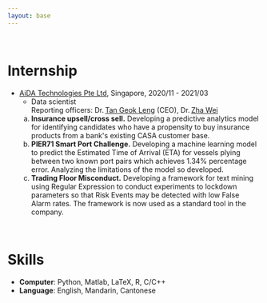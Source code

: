 ```yaml
---
layout: base
---
```


<br/>

# Internship


<ul>
<li> <a href="https://www.aidatech.io/">AiDA Technologies Pte Ltd</a>, Singapore, 2020/11 - 2021/03
   <ul>
    <li> Data scientist
      <br> Reporting officers: Dr.&thinsp;<a href="https://www.linkedin.com/in/gtan2/?originalSubdomain=sg">Tan Geok Leng</a> (CEO), 
    Dr.&thinsp;<a href="https://www.linkedin.com/in/zhawei/?originalSubdomain=sg">Zha Wei</a>
    </li> 
   </ul>
   
   <ol  type="a">
     <li> <b>Insurance upsell/cross sell.</b> Developing a predictive analytics model for identifying candidates who have a propensity to buy insurance products from a bank's existing CASA customer base.
      </li>
     <li> <b>PIER71 Smart Port Challenge.</b> Developing a machine learning model to predict the Estimated Time of Arrival (ETA) for vessels plying between two known port pairs which achieves 1.34% percentage error. Analyzing the limitations of the model so developed.
      </li>
     <li> <b>Trading Floor Misconduct.</b> Developing a framework for text mining using Regular Expression to conduct experiments to lockdown parameters so that Risk Events may be detected with low False Alarm rates. The framework is now used as a standard tool in the company.
      </li>
   </ol>
 </li>
  
</ul> 

<!-- * <a href="https://www.aidatech.io/">AiDA Technologies Pte Ltd</a>, Singapore, 2020/11 - 2021/03
  * Data scientist
    * Reporting officers: Dr.&thinsp;<a href="https://www.linkedin.com/in/gtan2/?originalSubdomain=sg">Tan Geok Leng</a> (CEO), 
    Dr.&thinsp;<a href="https://www.linkedin.com/in/zhawei/?originalSubdomain=sg">Zha Wei</a>
    1. *Insurance upsell/cross sell.* Developing a predictive analytics model for identifying candidates who have a propensity to buy insurance products from a bank's existing CASA customer base.
    1. *PIER71 Smart Port Challenge.* Developing a machine learning model to predict the Estimated Time of Arrival (ETA) for vessels plying between two known port pairs which achieves 1.34% percentage error. Analyzing the limitations of the model so developed.
    1. *Trading Floor Misconduct.* Developing a framework for text mining using Regular Expression to conduct experiments to lockdown parameters so that Risk Events may be detected with low False Alarm rates. The framework is now used as a standard tool in the company. -->


<br/>

# Skills
* **Computer**:  Python, Matlab, LaTeX, R, C/C++
* **Language**:   English, Mandarin, Cantonese 





 
